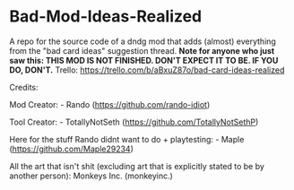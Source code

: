 # Bad-Mod-Ideas-Realized
A repo for the source code of a dndg mod that adds (almost) everything from the "bad card ideas" suggestion thread.
**Note for anyone who just saw this: THIS MOD IS NOT FINISHED. DON'T EXPECT IT TO BE. IF YOU DO, DON'T.**
Trello: https://trello.com/b/aBxuZ87o/bad-card-ideas-realized



Credits:

Mod Creator: - Rando (https://github.com/rando-idiot)

Tool Creator: - TotallyNotSeth (https://github.com/TotallyNotSethP)

Here for the stuff Rando didnt want to do + playtesting: - Maple (https://github.com/Maple29234)

All the art that isn't shit (excluding art that is explicitly stated to be by another person): Monkeys Inc. (monkeyinc.) 


